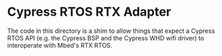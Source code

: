 # Cypress RTOS RTX Adapter
The code in this directory is a shim to allow things that expect a Cypress RTOS API (e.g. the Cypress BSP and the Cypress WHD wifi driver) to interoperate with Mbed's RTX RTOS.